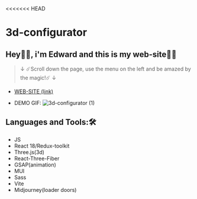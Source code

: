 <<<<<<< HEAD
# 3d-configurator

## Hey👋🏽, i'm Edward and this is my web-site👨‍💻

> ↓ ☄️Scroll down the page, use the menu on the left and be amazed by the magic!☄️ ↓

- [WEB-SITE (link)](https://murtazineduard.github.io/portfolio2023/)

- DEMO GIF:
      ![3d-configurator (1)](https://user-images.githubusercontent.com/86109245/224107453-7948d2a7-0291-430c-9492-9a449e684791.gif)

## Languages and Tools:🛠️

- JS
- React 18/Redux-toolkit
- Three.js(3d)
- React-Three-Fiber
- GSAP(animation)
- MUI
- Sass
- Vite
- Midjourney(loader doors) 